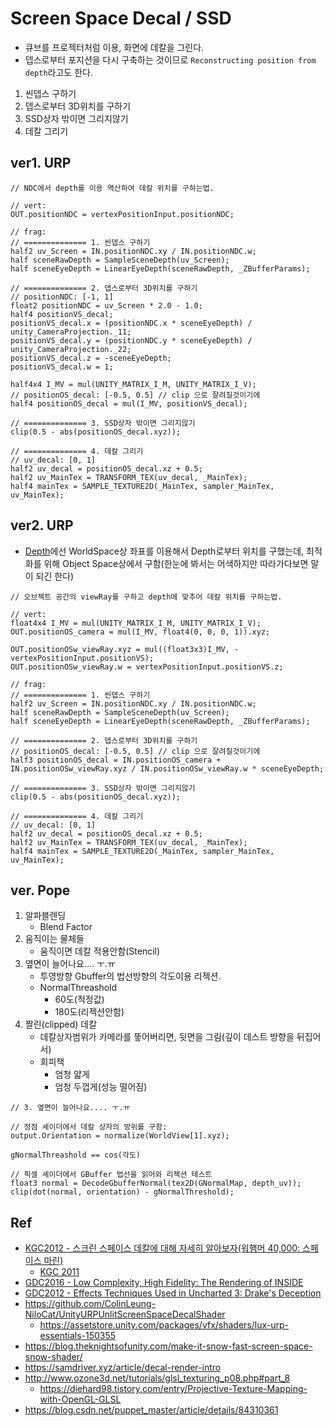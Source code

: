 # Screen Space Decal / SSD

- 큐브를 프로젝터처럼 이용, 화면에 데칼을 그린다.
- 뎁스로부터 포지션을 다시 구축하는 것이므로 `Reconstructing position from depth`라고도 한다.

1. 씬뎁스 구하기
2. 뎁스로부터 3D위치를 구하기
3. SSD상자 밖이면 그리지않기
4. 데칼 그리기

## ver1. URP

``` hlsl
// NDC에서 depth를 이용 역산하여 데칼 위치를 구하는법.

// vert:
OUT.positionNDC = vertexPositionInput.positionNDC;

// frag:
// ============== 1. 씬뎁스 구하기
half2 uv_Screen = IN.positionNDC.xy / IN.positionNDC.w;
half sceneRawDepth = SampleSceneDepth(uv_Screen);
half sceneEyeDepth = LinearEyeDepth(sceneRawDepth, _ZBufferParams);

// ============== 2. 뎁스로부터 3D위치를 구하기
// positionNDC: [-1, 1]
float2 positionNDC = uv_Screen * 2.0 - 1.0;
half4 positionVS_decal;
positionVS_decal.x = (positionNDC.x * sceneEyeDepth) / unity_CameraProjection._11;
positionVS_decal.y = (positionNDC.y * sceneEyeDepth) / unity_CameraProjection._22;
positionVS_decal.z = -sceneEyeDepth;
positionVS_decal.w = 1;

half4x4 I_MV = mul(UNITY_MATRIX_I_M, UNITY_MATRIX_I_V);
// positionOS_decal: [-0.5, 0.5] // clip 으로 잘려질것이기에 
half4 positionOS_decal = mul(I_MV, positionVS_decal);

// ============== 3. SSD상자 밖이면 그리지않기
clip(0.5 - abs(positionOS_decal.xyz));

// ============== 4. 데칼 그리기
// uv_decal: [0, 1]
half2 uv_decal = positionOS_decal.xz + 0.5;
half2 uv_MainTex = TRANSFORM_TEX(uv_decal, _MainTex);
half4 mainTex = SAMPLE_TEXTURE2D(_MainTex, sampler_MainTex, uv_MainTex);
```

## ver2. URP

- [Depth](./Basic/Depth.md)에선 WorldSpace상 좌표를 이용해서 Depth로부터 위치를 구했는데, 최적화를 위해 Object Space상에서 구함(한눈에 봐서는 어색하지만 따라가다보면 말이 되긴 한다)

``` hlsl
// 오브젝트 공간의 viewRay를 구하고 depth에 맞추어 데칼 위치를 구하는법.

// vert:
float4x4 I_MV = mul(UNITY_MATRIX_I_M, UNITY_MATRIX_I_V);
OUT.positionOS_camera = mul(I_MV, float4(0, 0, 0, 1)).xyz;

OUT.positionOSw_viewRay.xyz = mul((float3x3)I_MV, -vertexPositionInput.positionVS);
OUT.positionOSw_viewRay.w = vertexPositionInput.positionVS.z;

// frag:
// ============== 1. 씬뎁스 구하기
half2 uv_Screen = IN.positionNDC.xy / IN.positionNDC.w;
half sceneRawDepth = SampleSceneDepth(uv_Screen);
half sceneEyeDepth = LinearEyeDepth(sceneRawDepth, _ZBufferParams);

// ============== 2. 뎁스로부터 3D위치를 구하기
// positionOS_decal: [-0.5, 0.5] // clip 으로 잘려질것이기에
half3 positionOS_decal = IN.positionOS_camera + IN.positionOSw_viewRay.xyz / IN.positionOSw_viewRay.w * sceneEyeDepth;

// ============== 3. SSD상자 밖이면 그리지않기
clip(0.5 - abs(positionOS_decal.xyz));

// ============== 4. 데칼 그리기
// uv_decal: [0, 1]
half2 uv_decal = positionOS_decal.xz + 0.5;
half2 uv_MainTex = TRANSFORM_TEX(uv_decal, _MainTex);
half4 mainTex = SAMPLE_TEXTURE2D(_MainTex, sampler_MainTex, uv_MainTex);
```

## ver. Pope

1. 알파블렌딩
   - Blend Factor
2. 움직이는 물체들
   - 움직이면 데칼 적용안함(Stencil)
3. 옆면이 늘어나요.... ㅜ.ㅠ
   - 투영방향 Gbuffer의 법선방향의 각도이용 리젝션.
   - NormalThreashold
     - 60도(적정값)
     - 180도(리젝션안함)
4. 짤린(clipped) 데칼
   - 데칼상자범위가 카메라를 뚷어버리면, 뒷면을 그림(깊이 데스트 방향을 뒤집어서)
   - 회피책
     - 엄청 얇게
     - 엄청 두껍게(성능 떨어짐)

``` hlsl
// 3. 옆면이 늘어나요.... ㅜ.ㅠ

// 정점 셰이더에서 데칼 상자의 방위를 구함:
output.Orientation = normalize(WorldView[1].xyz);

gNormalThreashold == cos(각도)

// 픽셀 셰이더에서 GBuffer 법선을 읽어와 리젝션 테스트
float3 normal = DecodeGbufferNormal(tex2D(GNormalMap, depth_uv));
clip(dot(normal, orientation) - gNormalThreshold);
```

## Ref

- [KGC2012 - 스크린 스페이스 데칼에 대해 자세히 알아보자(워햄머 40,000: 스페이스 마린)](https://www.slideshare.net/blindrendererkr/40000)
  - [KGC 2011](https://www.slideshare.net/blindrenderer/rendering-tech-of-space-marinekgc-2011)
- [GDC2016 - Low Complexity, High Fidelity: The Rendering of INSIDE](https://www.youtube.com/watch?v=RdN06E6Xn9E&t=2153s)
- [GDC2012 - Effects Techniques Used in Uncharted 3: Drake's Deception](https://ubm-twvideo01.s3.amazonaws.com/o1/vault/gdc2012/slides/Programming%20Track/Robin_Marshall_EffectsTechniquesUsed.pdf)
- <https://github.com/ColinLeung-NiloCat/UnityURPUnlitScreenSpaceDecalShader>
  - <https://assetstore.unity.com/packages/vfx/shaders/lux-urp-essentials-150355>
- <https://blog.theknightsofunity.com/make-it-snow-fast-screen-space-snow-shader/>
- <https://samdriver.xyz/article/decal-render-intro>
- <http://www.ozone3d.net/tutorials/glsl_texturing_p08.php#part_8>
  - <https://diehard98.tistory.com/entry/Projective-Texture-Mapping-with-OpenGL-GLSL>
- <https://blog.csdn.net/puppet_master/article/details/84310361>

